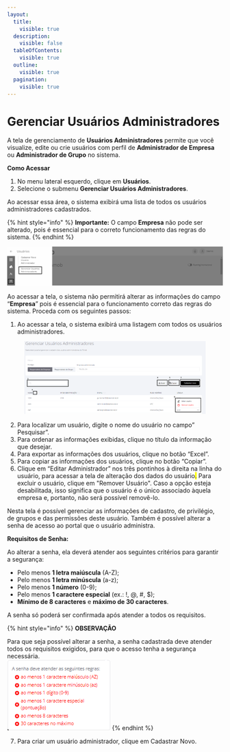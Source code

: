 ```yaml
---
layout:
  title:
    visible: true
  description:
    visible: false
  tableOfContents:
    visible: true
  outline:
    visible: true
  pagination:
    visible: true
---
```


# Gerenciar Usuários Administradores

A tela de gerenciamento de **Usuários Administradores** permite que você visualize, edite ou crie usuários com perfil de **Administrador de Empresa** ou **Administrador de Grupo** no sistema.

**Como Acessar**

1. No menu lateral esquerdo, clique em **Usuários**.
2. Selecione o submenu **Gerenciar Usuários Administradores**.

Ao acessar essa área, o sistema exibirá uma lista de todos os usuários administradores cadastrados.

{% hint style="info" %}
**Importante:** O campo **Empresa** não pode ser alterado, pois é essencial para o correto funcionamento das regras do sistema.
{% endhint %}

![](<../../../.gitbook/assets/0 (16).png>)

Ao acessar a tela, o sistema não permitirá alterar as informações do campo “**Empresa**” pois é essencial para o funcionamento correto das regras do sistema. Proceda com os seguintes passos:

1. Ao acessar a tela, o sistema exibirá uma listagem com todos os usuários administradores.

<figure><img src="../../../.gitbook/assets/Captura de tela 2024-09-17 102440.png" alt=""><figcaption></figcaption></figure>

2. Para localizar um usuário, digite o nome do usuário no campo” Pesquisar”.
3. Para ordenar as informações exibidas, clique no título da informação que desejar.
4. Para exportar as informações dos usuários, clique no botão “Excel”.
5. Para copiar as informações dos usuários, clique no botão “Copiar”.
6. Clique em “Editar Administrador” nos três pontinhos à direita na linha do usuário, para acessar a tela de alteração dos dados do usuário<mark style="color:blue;">.</mark> Para excluir o usuário, clique em "Remover Usuário". Caso a opção esteja desabilitada, isso significa que o usuário é o único associado àquela empresa e, portanto, não será possível removê-lo.

Nesta tela é possível gerenciar as informações de cadastro, de privilégio, de grupos e das permissões deste usuário. Também é possível alterar a senha de acesso ao portal que o usuário administra.&#x20;

**Requisitos de Senha:**

Ao alterar a senha, ela deverá atender aos seguintes critérios para garantir a segurança:

* Pelo menos **1 letra maiúscula** (A-Z);
* Pelo menos **1 letra minúscula** (a-z);
* Pelo menos **1 número** (0-9);
* Pelo menos **1 caractere especial** (ex.: !, @, #, $);
* **Mínimo de 8 caracteres** e **máximo de 30 caracteres**.

A senha só poderá ser confirmada após atender a todos os requisitos.

{% hint style="info" %}
**OBSERVAÇÃO**

Para que seja possível alterar a senha, a senha cadastrada deve atender todos os requisitos exigidos, para que o acesso tenha a segurança necessária.\
![](<../../../.gitbook/assets/image (410).png>)
{% endhint %}

7. Para criar um usuário administrador, clique em Cadastrar Novo.
